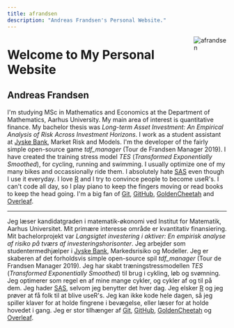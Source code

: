 ```yaml
---
title: afrandsen
description: "Andreas Frandsen's Personal Website."
---
```


[<img src="/images/logo.svg" style="max-width:15%;min-width:40px;float:right;" alt="afrandsen" />](https://afrandsen.rbind.io)

# Welcome to My Personal Website

## Andreas Frandsen

I'm studying MSc in Mathematics and Economics at the Department of Mathematics, Aarhus University. My main area of interest is quantitative finance. My bachelor thesis was *Long-term Asset Investment: An Empirical Analysis of Risk Across Investment Horizons*. I work as a student assistant at [Jyske Bank](https://www.jyskebank.dk/), Market Risk and Models. I'm the developer of the fairly simple open-source game *tdf_manager* (Tour de Frandsen Manager 2019). I have created the training stress model *TES* (*Transformed Exponentially Smoothed*), for cycling, running and swimming. I usually optimize one of my many bikes and occassionally ride them. I absolutely hate [SAS](https://www.sas.com/en_us/home.html) even though I use it everyday. I love [R](https://www.r-project.org/) and I try to convince people to become useR's. I can't code all day, so I play piano to keep the fingers moving or read books to keep the head going. I'm a big fan of [Git](https://git-scm.com/), [GitHub](https://github.com/), [GoldenCheetah](https://www.goldencheetah.org/) and [Overleaf](https://www.overleaf.com/). 

<hr class="rule">

Jeg læser kandidatgraden i matematik-økonomi ved Institut for Matematik, Aarhus Universitet. Mit primære interesse område er kvantitativ finansiering. Mit bachelorprojekt var *Langsigtet investering i aktiver: En empirisk analyse af risiko på tværs af investeringshorisonter*. Jeg arbejder som studentermedhjælper i [Jyske Bank](https://www.jyskebank.dk/), Markedsrisiko og Modeller. Jeg er skaberen af det forholdsvis simple open-source spil *tdf_manager* (Tour de Frandsen Manager 2019). Jeg har skabt træningstressmodellen *TES* (*Transformed Exponentially Smoothed*) til brug i cykling, løb og svømning. Jeg optimerer som regel en af mine mange cykler, og cykler af og til på dem. Jeg hader [SAS](https://www.sas.com/en_us/home.html), selvom jeg benytter det hver dag. Jeg elsker [R](https://www.r-project.org/) og jeg prøver at få folk til at blive useR's. Jeg kan ikke kode hele dagen, så jeg spiller klaver for at holde fingrene i bevægelse, eller læser for at holde hovedet i gang. Jeg er stor tilhænger af [Git](https://git-scm.com/), [GitHub](https://github.com/), [GoldenCheetah](https://www.goldencheetah.org/) og [Overleaf](https://www.overleaf.com/).

